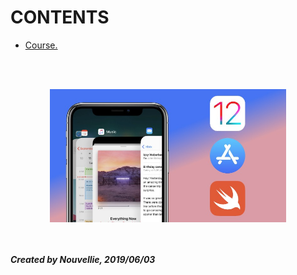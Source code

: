 # CONTENTS

- [Course.](https://github.com/Nouvellie/ios12-swift/tree/ios12-swift/course)


<br><br><p align="center">
  <img width="75%" height="75%" src="https://github.com/Nouvellie/ios12-swift/blob/ios12-swift/course/img/ios12-swift.jpg" alt="iOS 12 & Swift">
</p>

<br><br>
***Created by Nouvellie, 2019/06/03***